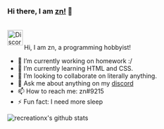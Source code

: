 ### Hi there, I am [zn!](https://recreationx.github.io/) 👋
<br/>
<a href="https://discord.gg/N4TNrud">
  <img align="left" alt=" Discord" width="35px" src="https://cdn.jsdelivr.net/npm/simple-icons@v3/icons/discord.svg" />
</a>
<br />

Hi, I am zn, a programming hobbyist!

- 🔭 I’m currently working on homework :/
- 🌱 I’m currently learning HTML and CSS.
- 👯 I’m looking to collaborate on literally anything.
- 💬 Ask me about anything on my [discord](https://discord.gg/N4TNrud)
- 📫 How to reach me: zn#9215
- ⚡ Fun fact: I need more sleep

![recreationx's github stats](https://github-readme-stats.vercel.app/api?username=recreationx&show_icons=true)
